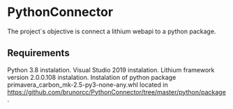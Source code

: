 # PythonConnector

The project´s objective is connect a lithium 
 webapi to a python package.
 
 ## Requirements
 
 Python 3.8 instalation.
 Visual Studio 2019 instalation.
 Lithium framework version 2.0.0.108 instalation.
 Instalation of python package primavera_carbon_mk-2.5-py3-none-any.whl located in https://github.com/brunorcc/PythonConnector/tree/master/python/package.
 
 
